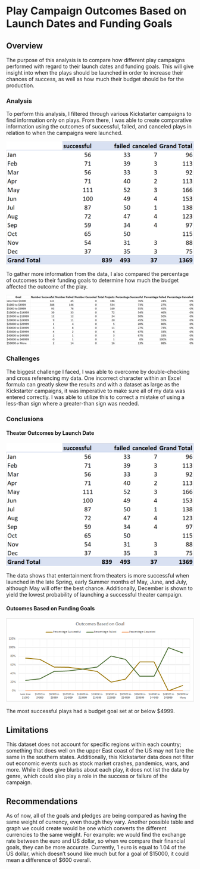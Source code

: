 # Play Campaign Outcomes Based on Launch Dates and Funding Goals

## Overview

The purpose of this analysis is to compare how different play campaigns performed with regard to their launch dates and funding goals. This will give insight into when the plays should be launched in order to increase their chances of success, as well as how much their budget should be for the production.

### Analysis

To perform this analysis, I filtered through various Kickstarter campaigns to find information only on plays. From there, I was able to create comparative information using the outcomes of successful, failed, and canceled plays in relation to when the campaigns were launched. 

![Theater_Outcomes_Vs_Launch_Table](/resources/Theater_Outcomes_vs_Launch_Table.png)

To gather more information from the data, I also compared the percentage of outcomes to their funding goals to determine how much the budget affected the outcome of the play. 

![Outcomes_vs_Goals_Table](/resources/Outcomes_vs_Goals_Table.png)

### Challenges

The biggest challenge I faced, I was able to overcome by double-checking and cross referencing my data. One incorrect character within an Excel formula can greatly skew the results and with a dataset as large as the Kickstarter campaigns, it was imperative to make sure all of my data was entered correctly. I was able to utilize this to correct a mistake of using a less-than sign where a greater-than sign was needed.

### Conclusions

#### Theater Outcomes by Launch Date

![Theater_Outcomes_Vs_Launch_Table](/resources/Theater_Outcomes_vs_Launch_Table.png)

The data shows that entertainment from theaters is more successful when launched in the late Spring, early Summer months of May, June, and July, although May will offer the best chance. Additionally, December is shown to yield the lowest probability of launching a successful theater campaign.

#### Outcomes Based on Funding Goals

![Outcomes_vs_Goals](/resources/Outcomes_vs_Goals.png)

The most successful plays had a budget goal set at or below $4999.

## Limitations

This dataset does not account for specific regions within each country; something that does well on the upper East coast of the US may not fare the same in the southern states. Additionally, this Kickstarter data does not filter out economic events such as stock market crashes, pandemics, wars, and more. While it does give blurbs about each play, it does not list the data by genre, which could also play a role in the success or failure of the campaign.

## Recommendations

As of now, all of the goals and pledges are being compared as having the same weight of currency, even though they vary. Another possible table and graph we could create would be one which converts the different currencies to the same weight. For example: we would find the exchange rate between the euro and US dollar, so when we compare their financial goals, they can be more accurate. Currently, 1 euro is equal to 1.04 of the US dollar, which doesn’t sound like much but for a goal of $15000, it could mean a difference of $600 overall.
